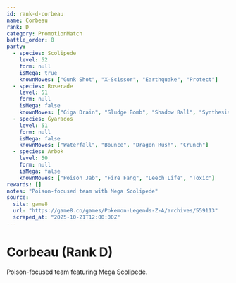 ```yaml
---
id: rank-d-corbeau
name: Corbeau
rank: D
category: PromotionMatch
battle_order: 8
party:
  - species: Scolipede
    level: 52
    form: null
    isMega: true
    knownMoves: ["Gunk Shot", "X-Scissor", "Earthquake", "Protect"]
  - species: Roserade
    level: 51
    form: null
    isMega: false
    knownMoves: ["Giga Drain", "Sludge Bomb", "Shadow Ball", "Synthesis"]
  - species: Gyarados
    level: 51
    form: null
    isMega: false
    knownMoves: ["Waterfall", "Bounce", "Dragon Rush", "Crunch"]
  - species: Arbok
    level: 50
    form: null
    isMega: false
    knownMoves: ["Poison Jab", "Fire Fang", "Leech Life", "Toxic"]
rewards: []
notes: "Poison-focused team with Mega Scolipede"
source:
  site: game8
  url: "https://game8.co/games/Pokemon-Legends-Z-A/archives/559113"
  scraped_at: "2025-10-21T12:00:00Z"
---
```


# Corbeau (Rank D)

Poison-focused team featuring Mega Scolipede.
